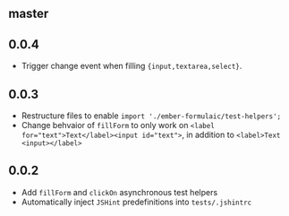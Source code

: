 master
------

0.0.4
-----

* Trigger change event when filling `{input,textarea,select}`.

0.0.3
-----

* Restructure files to enable `import './ember-formulaic/test-helpers';`
* Change behvaior of `fillForm` to only work on
  `<label for="text">Text</label><input id="text">`, in addition to
  `<label>Text <input></label>`

0.0.2
-----

* Add `fillForm` and `clickOn` asynchronous test helpers
* Automatically inject `JSHint` predefinitions into `tests/.jshintrc`
